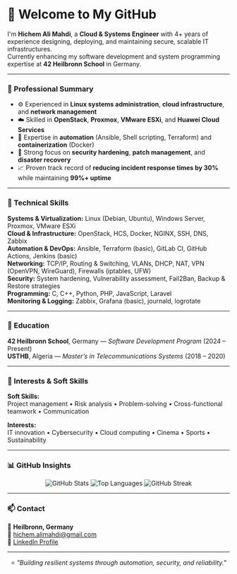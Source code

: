 # 👋 Welcome to My GitHub

I'm **Hichem Ali Mahdi**, a **Cloud & Systems Engineer** with 4+ years of experience designing, deploying, and maintaining secure, scalable IT infrastructures.  
Currently enhancing my software development and system programming expertise at **42 Heilbronn School** in Germany.

---

### 💼 Professional Summary
- ⚙️ Experienced in **Linux systems administration**, **cloud infrastructure**, and **network management**
- ☁️ Skilled in **OpenStack**, **Proxmox**, **VMware ESXi**, and **Huawei Cloud Services**
- 🔧 Expertise in **automation** (Ansible, Shell scripting, Terraform) and **containerization** (Docker)
- 🔐 Strong focus on **security hardening**, **patch management**, and **disaster recovery**
- 📈 Proven track record of **reducing incident response times by 30%** while maintaining **99%+ uptime**

---

### 🧰 Technical Skills
**Systems & Virtualization:** Linux (Debian, Ubuntu), Windows Server, Proxmox, VMware ESXi  
**Cloud & Infrastructure:** OpenStack, HCS, Docker, NGINX, SSH, DNS, Zabbix  
**Automation & DevOps:** Ansible, Terraform (basic), GitLab CI, GitHub Actions, Jenkins (basic)  
**Networking:** TCP/IP, Routing & Switching, VLANs, DHCP, NAT, VPN (OpenVPN, WireGuard), Firewalls (iptables, UFW)  
**Security:** System hardening, Vulnerability assessment, Fail2Ban, Backup & Restore strategies  
**Programming:** C, C++, Python, PHP, JavaScript, Laravel  
**Monitoring & Logging:** Zabbix, Grafana (basic), journald, logrotate  

---

### 🏫 Education
**42 Heilbronn School**, Germany — *Software Development Program* (2024 – Present)  
**USTHB**, Algeria — *Master’s in Telecommunications Systems* (2018 – 2020)  

---

### 🌱 Interests & Soft Skills
**Soft Skills:**  
Project management • Risk analysis • Problem-solving • Cross-functional teamwork • Communication  

**Interests:**  
IT innovation • Cybersecurity • Cloud computing • Cinema • Sports • Sustainability  

---

### 📊 GitHub Insights

<div align="center">

![GitHub Stats](https://github-readme-stats.vercel.app/api?username=HichAliMahdi&show_icons=true&theme=github_dark&hide_border=true)
![Top Languages](https://github-readme-stats.vercel.app/api/top-langs/?username=HichAliMahdi&layout=compact&theme=github_dark&hide_border=true)
![GitHub Streak](https://streak-stats.demolab.com/?user=HichAliMahdi&theme=github-dark&hide_border=true)

</div>

---

### 📫 Contact
📍 **Heilbronn, Germany**  
📧 [hichem.alimahdi@gmail.com](mailto:hichem.alimahdi@gmail.com)  
🔗 [LinkedIn Profile](https://www.linkedin.com/in/hichem-ali-mahdi/)  

---

<div align="center">

⭐️ *"Building resilient systems through automation, security, and reliability."*

</div>
